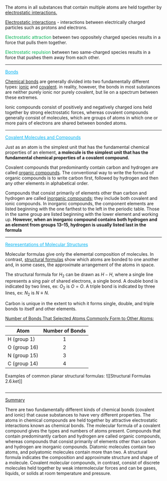 The atoms in all substances that contain multiple atoms are held together by <u>electrostatic interactions.</u>

<u>Electrostatic interactions</u> - interactions between electrically charged particles such as protons and electrons.

<span style="color:#00b050">Electrostatic attraction</span> between two oppositely charged species results in a force that pulls them together.

<span style="color:#00b050">Electrostatic repulsion</span> between two same-charged species results in a force that pushes them away from each other.

---
<span style="color:#00b0f0"><u>Bonds</u></span>

<u>Chemical bonds</u> are generally divided into two fundamentally different types: <u>ionic</u> and <u>covalent</u>. in reality, however, the bonds in most substances are neither purely ionic nor purely covalent, but lie on a spectrum between these extremes.

 Ionic compounds consist of positively and negatively charged ions held together by strong electrostatic forces, whereas covalent compounds generally consist of molecules, which are groups of atoms in which one or more pairs of electrons are shared between bonded atoms.

---
<span style="color:#00b0f0"><u>Covalent Molecules and Compounds</u></span>

Just as an atom is the simplest unit that has the fundamental chemical properties of an element, **a molecule is the simplest unit that has the fundamental chemical properties of a covalent compound.**

Covalent compounds that predominantly contain carbon and hydrogen are called <u>organic compounds</u>. The conventional way to write the formula of organic compounds is to write carbon first, followed by hydrogen and then any other elements in alphabetical order.

Compounds that consist primarily of elements other than carbon and hydrogen are called <u>inorganic compounds</u>; they include both covalent and ionic compounds. In inorganic compounds, the component elements are listed beginning with the one farthest to the left in the periodic table. Those in the same group are listed beginning with the lower element and working up. **However, when an inorganic compound contains both hydrogen and an element from groups 13–15, hydrogen is usually listed last in the formula**

---
<span style="color:#00b0f0"><u>Representations of Molecular Structures</u></span>

Molecular formulas give only the elemental composition of molecules. In contrast, <u>structural formulas</u> show which atoms are bonded to one another and, in some cases, the approximate arrangement of the atoms in space.

The structural formula for $H_2$ can be drawn as $H-H$, where a single line represents a sing pair of shared electrons, a single bond. A double bond is indicated by two lines, ex: $O_2$ is $O=O$.
A triple bond is indicated by three lines, ex: $N_2$ is $N \equiv N$. 

Carbon is unique in the extent to which it forms single, double, and triple bonds to itself and other elements.

<u>Number of Bonds That Selected Atoms Commonly Form to Other Atoms:</u>

| Atom         | Number of Bonds |
| ------------ |:---------------:|
| H (group 1)  |        1        |
| O (group 16) |        2        |
| N (group 15) |        3        |
| C (group 14) |        4        |

Examples of common planar structural formulas:
![[Structural Formulas 2.6.ket]]

```smiles

```
---
<u>Summary</u>

There are two fundamentally different kinds of chemical bonds (covalent and ionic) that cause substances to have very different properties. The atoms in chemical compounds are held together by attractive electrostatic interactions known as chemical bonds. The molecular formula of a covalent compound gives the types and numbers of atoms present. Compounds that contain predominantly carbon and hydrogen are called organic compounds, whereas compounds that consist primarily of elements other than carbon and hydrogen are inorganic compounds. Diatomic molecules contain two atoms, and polyatomic molecules contain more than two. A structural formula indicates the composition and approximate structure and shape of a molecule. Covalent molecular compounds, in contrast, consist of discrete molecules held together by weak intermolecular forces and can be gases, liquids, or solids at room temperature and pressure.